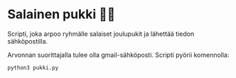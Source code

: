 # Salainen pukki 🎅🤫

Scripti, joka arpoo ryhmälle salaiset joulupukit ja lähettää tiedon sähköpostilla.

Arvonnan suorittajalla tulee olla gmail-sähköposti.
Scripti pyörii komennolla:
```
python3 pukki.py
```
